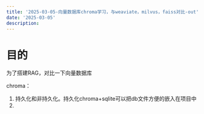 ```yaml
---
title: '2025-03-05-向量数据库chroma学习，与weaviate，milvus，faiss对比-out'
date: '2025-03-05'
description:
---
```


# 目的
为了搭建RAG，对比一下向量数据库

chroma：
1. 持久化和非持久化。持久化chroma+sqlite可以把db文件方便的嵌入在项目中
2. 
